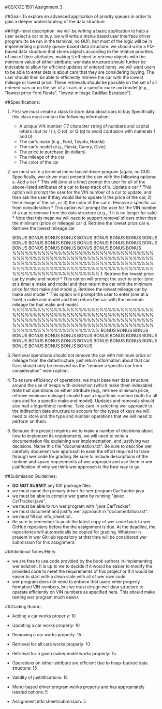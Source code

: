 #CS/COE 1501 Assignment 3

##Goal:
To explore an advanced application of priority queues in order to gain a deeper understanding of the data structure.

##High-level description:
we will be writing a basic application to help a user select a car to buy.
we will write a menu-based user interface driver program (to be run in the terminal, no GUI), but most of the logic will be in implementing a priority queue-based data structure.
we should write a PQ-based data structure that stores objects according to the relative priorities of two of their attributes, making it efficient to retrieve objects with the minimum value of either attribute.
wer data structure should further be indexable to allow for efficient updates of entered items.
we will want users to be able to enter details about cars that they are considering buying.
The user should then be able to efficiently retrieve the car with the lowest mileage or lowest price.
These retrievals should be possible on the set of all entered cars or on the set of all cars of a specific make and model (e.g., "lowest price Ford Fiesta", "lowest mileage Cadillac Escalade").

##Specifications:
1.  First we must create a class to store data about cars to buy
	Specifically, this class must contain the following information:
	*  A unique VIN number (17 character string of numbers and capital letters (but no I (i), O (o), or Q (q) to avoid confusion with numerals 1 and 0)
	*  The car's make (e.g., Ford, Toyota, Honda)
	*  The car's model (e.g., Fiesta, Camry, Civic)
	*  The price to purchase (in dollars)
	*  The mileage of the car
	*  The color of the car
2.  we must write a terminal menu-based driver program (again, no GUI).
	Specifically, wer driver must present the user with the following options:
	a.  Add a car
		*  This will (one at a time) prompt the user for all of the above-listed attributes of a car to keep track of
	b.  Update a car
		*  This option will prompt the user for the VIN number of a car to update, and then ask the user if they would like to update 1) the price of the car, 2) the mileage of the car, or 3) the color of the car
	c.  Remove a specific car from consideration
		*  This option will prompt the user for the VIN number of a car to remove from the data structure (e.g., if it is no longer for sale)
		*  Note that this mean we will need to support removal of cars other than the minimum (price or mileage) car
	d.  Retrieve the lowest price car
	e.  Retrieve the lowest mileage car

	BONUS BONUS BONUS BONUS BONUS BONUS BONUS BONUS BONUS BONUS BONUS BONUS BONUS BONUS BONUS BONUS BONUS BONUS BONUS BONUS BONUS BONUS BONUS BONUS BONUS BONUS 
	%%%%%%%%%%%%%%%%%%%%%%%%%%%%%%%%%%%%%%%%%%%%%%%%%%%%%%%%%%%%%%%%%%%%%%%%%%%%%%%%%%%%%%%%%%%%%%%%%%%%%%%%%%%%%%%%%%%%%%%%%%%%%%%%%%%%%%%%%%%%%%%%%%%%%%%%%%%%%
	f.  Retrieve the lowest price car by make and model
		* This option will prompt the user to enter (one at a time) a make and model and then return the car with the minimum price for that make and model
	g.  Retrieve the lowest mileage car by make and model
		* This option will prompt the user to enter (one at a time) a make and model and then return the car with the minimum mileage for that make and model
	%%%%%%%%%%%%%%%%%%%%%%%%%%%%%%%%%%%%%%%%%%%%%%%%%%%%%%%%%%%%%%%%%%%%%%%%%%%%%%%%%%%%%%%%%%%%%%%%%%%%%%%%%%%%%%%%%%%%%%%%%%%%%%%%%%%%%%%%%%%%%%%%%%%%%%%%%%%%%
	BONUS BONUS BONUS BONUS BONUS BONUS BONUS BONUS BONUS BONUS BONUS BONUS BONUS BONUS BONUS BONUS BONUS BONUS BONUS BONUS BONUS BONUS BONUS BONUS BONUS BONUS 	
		
3.  Retrieval operations should not remove the car with minimum price or mileage from the datastructure, just return information about that car.
	Cars should only be removed via the "remove a specific car from consideration" menu option.
4.  To ensure efficiency of operations, we must base wer data structure around the use of heaps with indirection (which make them indexable).
	Note that operations on either attribute (e.g., retrieve minimum price, retrieve minimum mileage) should have a logarthmic runtime (both for all cars and for a specific make and model).
	Updates and removals should also had a logarithmic runtime.
	Take care in selecting wer approach to the indirection data structure to account for the types of keys we will need to store and the type and number operations that we will need to perform on them.
5.  Because this project requires we to make a number of decisions about how to implement its requirements, we will need to write a documentation file explaining wer implementation, and justifying wer decisions.
	Name this file "documentation.txt".
	Be sure to describe wer carefully document wer approach to ease the effort required to trace through wer code for grading.
	Be sure to include descriptions of the runtime and space requirements of wer approach and use them in wer justification of why we think wer approach is the best way to go.

##Submission Guidelines:
*  **DO NOT SUBMIT** any IDE package files.
*  we must name the primary driver for wer program CarTracker.java.
*  we must be able to compile wer game by running "javac CarTracker.java".
*  we must be able to run wer program with "java CarTracker".
*  we must document and justify wer approach in "documentation.txt".
*  we must fill out info_sheet.txt.
*  Be sure to remember to push the latest copy of wer code back to wer GitHub repository before the the assignment is due.  At the deadline, the repositories will automatically be copied for grading.  Whatever is present in wer GitHub repository at that time will be considered wer submission for this assignment.

##Additional Notes/Hints:
*  we are free to use code provided by the book authors in implementing wer solution.  It is up to we to decide if it would be easier to modify the provided code to meet the requirements of this project or if it would be easier to start with a clean slate with all of wer own code.
*  wer program does not need to enforce that users enter properly formatted VIN numbers, but we must design wer data structure to operate efficiently on VIN numbers as specified here.  This should make testing wer program much easier.

##Grading Rubric:
*  Adding a car works properly:  10
*  Updating a car works properly:  10
*  Removing a car works properly:  15
*  Retrieval for all cars works properly:  10
*  Retrieval for a given make/model works properly:  15

*  Operations on either attribute are efficient due to heap-backed data structure:  15
*  Validity of justitifications:  15
*  Menu-based driver program works properly and has appropriately labeled options:  5
*  Assignment info sheet/submission:  5
